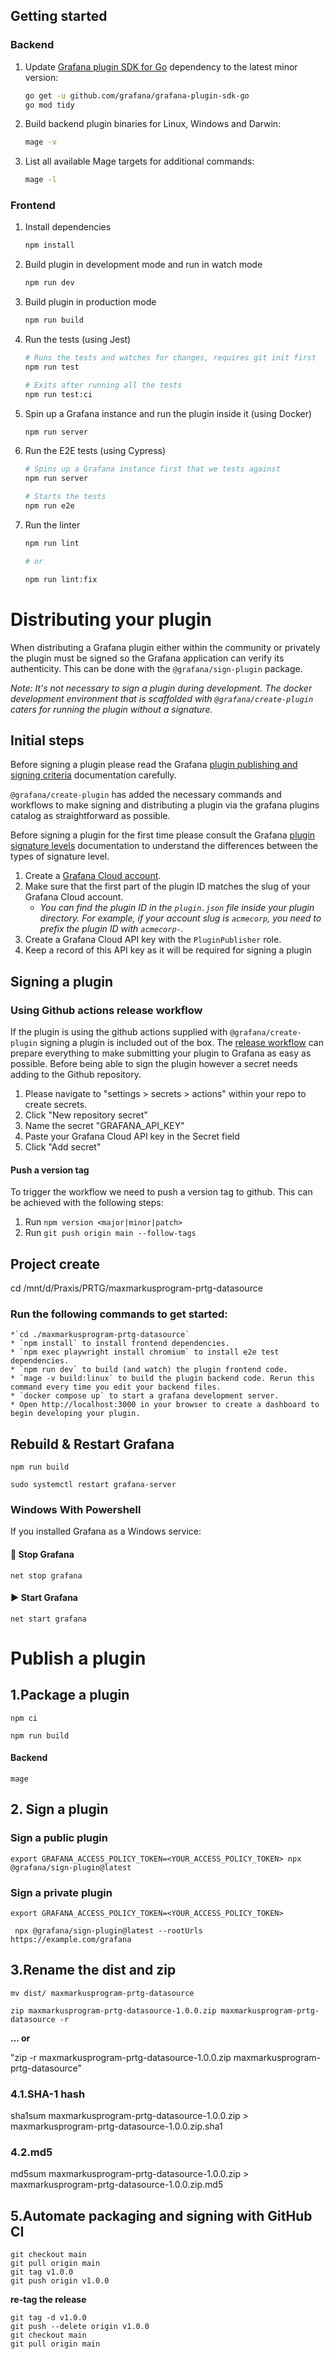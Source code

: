 ## Getting started

### Backend

1. Update [Grafana plugin SDK for Go](https://grafana.com/developers/plugin-tools/key-concepts/backend-plugins/grafana-plugin-sdk-for-go) dependency to the latest minor version:

   ```bash
   go get -u github.com/grafana/grafana-plugin-sdk-go
   go mod tidy
   ```
2. Build backend plugin binaries for Linux, Windows and Darwin:

   ```bash
   mage -v
   ```
3. List all available Mage targets for additional commands:

   ```bash
   mage -l
   ```

### Frontend

1. Install dependencies

   ```bash
   npm install
   ```
2. Build plugin in development mode and run in watch mode

   ```bash
   npm run dev
   ```
3. Build plugin in production mode

   ```bash
   npm run build
   ```
4. Run the tests (using Jest)

   ```bash
   # Runs the tests and watches for changes, requires git init first
   npm run test

   # Exits after running all the tests
   npm run test:ci
   ```
5. Spin up a Grafana instance and run the plugin inside it (using Docker)

   ```bash
   npm run server
   ```
6. Run the E2E tests (using Cypress)

   ```bash
   # Spins up a Grafana instance first that we tests against
   npm run server

   # Starts the tests
   npm run e2e
   ```
7. Run the linter

   ```bash
   npm run lint

   # or

   npm run lint:fix
   ```

# Distributing your plugin

When distributing a Grafana plugin either within the community or privately the plugin must be signed so the Grafana application can verify its authenticity. This can be done with the `@grafana/sign-plugin` package.

_Note: It's not necessary to sign a plugin during development. The docker development environment that is scaffolded with `@grafana/create-plugin` caters for running the plugin without a signature._

## Initial steps

Before signing a plugin please read the Grafana [plugin publishing and signing criteria](https://grafana.com/legal/plugins/#plugin-publishing-and-signing-criteria) documentation carefully.

`@grafana/create-plugin` has added the necessary commands and workflows to make signing and distributing a plugin via the grafana plugins catalog as straightforward as possible.

Before signing a plugin for the first time please consult the Grafana [plugin signature levels](https://grafana.com/legal/plugins/#what-are-the-different-classifications-of-plugins) documentation to understand the differences between the types of signature level.

1. Create a [Grafana Cloud account](https://grafana.com/signup).
2. Make sure that the first part of the plugin ID matches the slug of your Grafana Cloud account.
   - _You can find the plugin ID in the `plugin.json` file inside your plugin directory. For example, if your account slug is `acmecorp`, you need to prefix the plugin ID with `acmecorp-`._
3. Create a Grafana Cloud API key with the `PluginPublisher` role.
4. Keep a record of this API key as it will be required for signing a plugin

## Signing a plugin

### Using Github actions release workflow

If the plugin is using the github actions supplied with `@grafana/create-plugin` signing a plugin is included out of the box. The [release workflow](./.github/workflows/release.yml) can prepare everything to make submitting your plugin to Grafana as easy as possible. Before being able to sign the plugin however a secret needs adding to the Github repository.

1. Please navigate to "settings > secrets > actions" within your repo to create secrets.
2. Click "New repository secret"
3. Name the secret "GRAFANA_API_KEY"
4. Paste your Grafana Cloud API key in the Secret field
5. Click "Add secret"

#### Push a version tag

To trigger the workflow we need to push a version tag to github. This can be achieved with the following steps:

1. Run `npm version <major|minor|patch>`
2. Run `git push origin main --follow-tags`

## Project create

cd /mnt/d/Praxis/PRTG/maxmarkusprogram-prtg-datasource

### Run the following commands to get started:

    *`cd ./maxmarkusprogram-prtg-datasource`
    * `npm install` to install frontend dependencies.
    * `npm exec playwright install chromium` to install e2e test dependencies.
    * `npm run dev` to build (and watch) the plugin frontend code.
    * `mage -v build:linux` to build the plugin backend code. Rerun this command every time you edit your backend files.
    * `docker compose up` to start a grafana development server.
    * Open http://localhost:3000 in your browser to create a dashboard to begin developing your plugin.

## Rebuild & Restart Grafana

`npm run build `

`sudo systemctl restart grafana-server `

### ****Windows With Powershell****

If you installed Grafana as a Windows service:

#### 🚫 ****Stop Grafana****

`net stop grafana`

#### ▶ **Start Grafana**

`net start grafana`

# **Publish a plugin**

## 1.Package a plugin

`npm ci `

`npm run build`

#### Backend

`mage`

## 2. Sign a plugin

### Sign a public plugin

`export GRAFANA_ACCESS_POLICY_TOKEN=<YOUR_ACCESS_POLICY_TOKEN> npx @grafana/sign-plugin@latest`

### Sign a private plugin

`export GRAFANA_ACCESS_POLICY_TOKEN=<YOUR_ACCESS_POLICY_TOKEN>`

` npx @grafana/sign-plugin@latest --rootUrls https://example.com/grafana`

## 3.Rename the dist and zip

```
mv dist/ maxmarkusprogram-prtg-datasource
```

```
zip maxmarkusprogram-prtg-datasource-1.0.0.zip maxmarkusprogram-prtg-datasource -r
```

**... or**

"zip -r maxmarkusprogram-prtg-datasource-1.0.0.zip maxmarkusprogram-prtg-datasource"

### 4.1.SHA-1 hash

sha1sum maxmarkusprogram-prtg-datasource-1.0.0.zip > maxmarkusprogram-prtg-datasource-1.0.0.zip.sha1

### 4.2.md5

md5sum maxmarkusprogram-prtg-datasource-1.0.0.zip > maxmarkusprogram-prtg-datasource-1.0.0.zip.md5

## 5.Automate packaging and signing with GitHub CI

```
git checkout main 
git pull origin main 
git tag v1.0.0 
git push origin v1.0.0
```

**re-tag the release**

```
git tag -d v1.0.0 
git push --delete origin v1.0.0 
git checkout main 
git pull origin main
```
